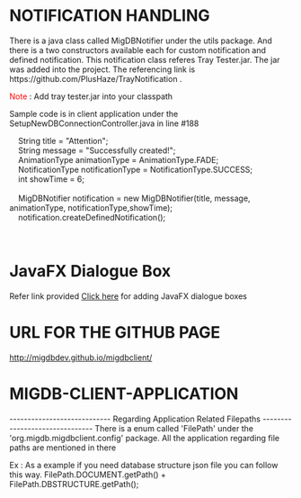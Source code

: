 <h1> NOTIFICATION HANDLING </h1>
<p> There is a java class called MigDBNotifier under the utils package. And there is a two constructors available each for custom notification and defined notification. This notification class referes Tray Tester.jar. The jar was added into the project. The referencing link is <a href"https://github.com/PlusHaze/TrayNotification">https://github.com/PlusHaze/TrayNotification</a> .</p>

<p><span style="color:red"> Note </span> : Add tray tester.jar into your classpath</p>

<p> Sample code is in client application under the SetupNewDBConnectionController.java in line #188 </p>

<p>&nbsp;&nbsp;&nbsp;&nbsp;String title = "Attention";</br>
   &nbsp;&nbsp;&nbsp;&nbsp;String message = "Successfully created!";</br>
   &nbsp;&nbsp;&nbsp;&nbsp;AnimationType animationType = AnimationType.FADE;</br>
   &nbsp;&nbsp;&nbsp;&nbsp;NotificationType notificationType = NotificationType.SUCCESS;</br>
   &nbsp;&nbsp;&nbsp;&nbsp;int showTime = 6;</br>
			</br>
   &nbsp;&nbsp;&nbsp;&nbsp;MigDBNotifier notification = new MigDBNotifier(title, message, animationType, notificationType,showTime);</br>
   &nbsp;&nbsp;&nbsp;&nbsp;notification.createDefinedNotification();</p></br>

<h1> JavaFX Dialogue Box </h1>
<p>Refer link provided <a href = "http://code.makery.ch/blog/javafx-dialogs-official/">Click here</a> for adding JavaFX dialogue boxes</p>

<h1>  URL FOR THE GITHUB PAGE </h1>
<p><a href="http://migdbdev.github.io/migdbclient/">http://migdbdev.github.io/migdbclient/</a></p>

<h1>MIGDB-CLIENT-APPLICATION</h1>


---------------------------- Regarding Application Related Filepaths -------------------------------
There is a enum called 'FilePath' under the 'org.migdb.migdbclient.config' package. All the application regarding file paths are mentioned in there

Ex : As a example if you need database structure json file you can follow this way. FilePath.DOCUMENT.getPath() + FilePath.DBSTRUCTURE.getPath();
